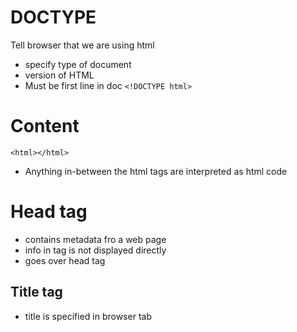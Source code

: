 # DOCTYPE
Tell browser that we are using html
* specify type of document
* version of HTML
* Must be first line in doc
`<!DOCTYPE html>` 

# Content 
`<html></html>` 
* Anything in-between the html tags are interpreted as html code

# Head tag
* contains metadata fro a web page
* info in tag is not displayed directly
* goes over head tag 

## Title tag
* title is specified in browser tab 
